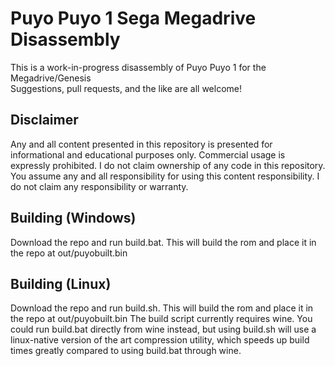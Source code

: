 # Puyo Puyo 1 Sega Megadrive Disassembly
This is a work-in-progress disassembly of Puyo Puyo 1 for the Megadrive/Genesis    
Suggestions, pull requests, and the like are all welcome!    
## Disclaimer
Any and all content presented in this repository is presented for informational and educational purposes only.
Commercial usage is expressly prohibited.  I do not claim ownership of any code in this repository.
You assume any and all responsibility for using this content responsibility.  I do not claim any responsibility or warranty.
## Building (Windows)
Download the repo and run build.bat.  This will build the rom and place it in the repo at out/puyobuilt.bin
## Building (Linux)
Download the repo and run build.sh.  This will build the rom and place it in the repo at out/puyobuilt.bin
The build script currently requires wine.  You could run build.bat directly from wine instead, but using
build.sh will use a linux-native version of the art compression utility, which speeds up build times greatly
compared to using build.bat through wine.
